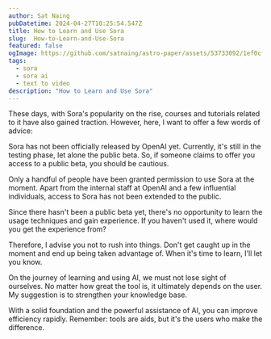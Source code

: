 ```yaml
---
author: Sat Naing
pubDatetime: 2024-04-27T10:25:54.547Z
title: How to Learn and Use Sora
slug:  How-to-Learn-and-Use-Sora
featured: false
ogImage: https://github.com/satnaing/astro-paper/assets/53733092/1ef0cf03-8137-4d67-ac81-84a032119e3a
tags:
  - sora
  - sora ai
  - text to video
description: "How to Learn and Use Sora"
---
```


These days, with Sora's popularity on the rise, courses and tutorials related to it have also gained traction. However, here, I want to offer a few words of advice:

Sora has not been officially released by OpenAI yet. Currently, it's still in the testing phase, let alone the public beta. So, if someone claims to offer you access to a public beta, you should be cautious.

Only a handful of people have been granted permission to use Sora at the moment. Apart from the internal staff at OpenAI and a few influential individuals, access to Sora has not been extended to the public.

Since there hasn't been a public beta yet, there's no opportunity to learn the usage techniques and gain experience. If you haven't used it, where would you get the experience from?

Therefore, I advise you not to rush into things. Don't get caught up in the moment and end up being taken advantage of. When it's time to learn, I'll let you know.

On the journey of learning and using AI, we must not lose sight of ourselves. No matter how great the tool is, it ultimately depends on the user. My suggestion is to strengthen your knowledge base.

With a solid foundation and the powerful assistance of AI, you can improve efficiency rapidly. Remember: tools are aids, but it's the users who make the difference.
